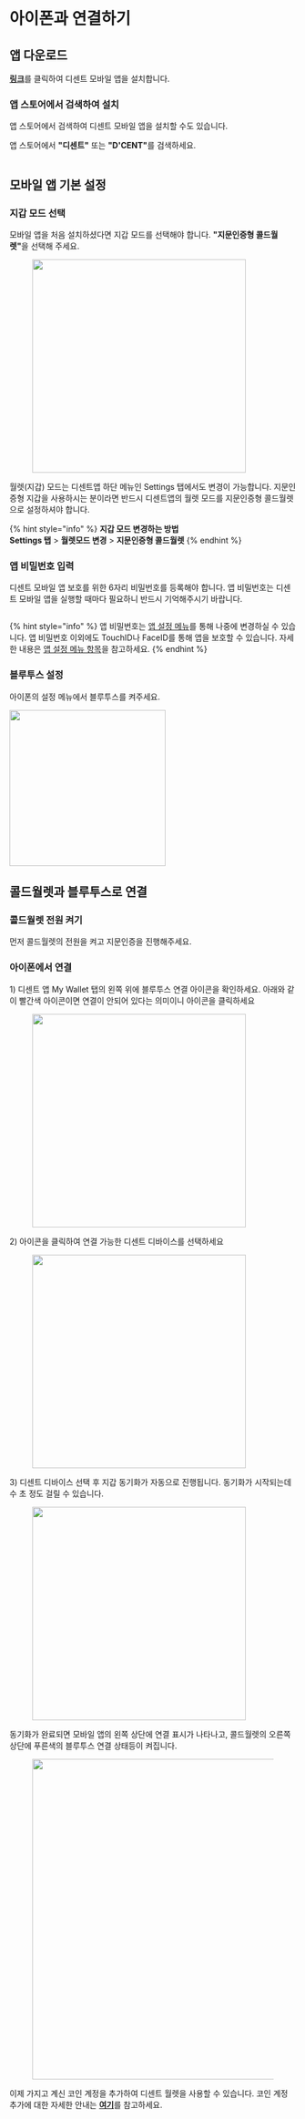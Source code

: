 # 아이폰과 연결하기

## 앱 다운로드 <a href="#mobile-app-download" id="mobile-app-download"></a>

[**링크**](https://apps.apple.com/kr/app/dcent-hardware-wallet/id1447206611)를 클릭하여 디센트 모바일 앱을 설치합니다.

### 앱 스토어에서 검색하여 설치 <a href="#install-by-searching-from-the-app-store" id="install-by-searching-from-the-app-store"></a>

앱 스토어에서 검색하여 디센트 모바일 앱을 설치할 수도 있습니다.

앱 스토어에서 **"디센트"** 또는 **"D'CENT"**&#xB97C; 검색하세요.



<div align="left"><figure><img src="../.gitbook/assets/Group 2608186.png" alt=""><figcaption></figcaption></figure></div>

## 모바일 앱 기본 설정 <a href="#basic-setup-for-mobile-app" id="basic-setup-for-mobile-app"></a>

### 지갑 모드 선택 <a href="#select-wallet-mode" id="select-wallet-mode"></a>

모바일 앱을 처음 설치하셨다면 지갑 모드를 선택해야 합니다. **"지문인증형 콜드월렛"**&#xC744; 선택해 주세요.

<div align="left"><figure><img src="../.gitbook/assets/1 (2) (1).jpg" alt="" width="375"><figcaption></figcaption></figure></div>

월렛(지갑) 모드는 디센트앱 하단 메뉴인 Settings 탭에서도 변경이 가능합니다. 지문인증형 지갑을 사용하시는 분이라면 반드시 디센트앱의 월렛 모드를 지문인증형 콜드월렛으로 설정하셔야 합니다.&#x20;

{% hint style="info" %}
**지갑 모드 변경하는 방법**\
**Settings 탭** > **월렛모드 변경** > **지문인증형 콜드월렛**&#x20;
{% endhint %}

### 앱 비밀번호 입력 <a href="#register-password-for-mobile-app" id="register-password-for-mobile-app"></a>

디센트 모바일 앱 보호를 위한 6자리 비밀번호를 등록해야 합니다. 앱 비밀번호는 디센트 모바일 앱을 실행할 때마다 필요하니 반드시 기억해주시기 바랍니다.

<figure><img src="../.gitbook/assets/2 (2) (1).jpg" alt=""><figcaption></figcaption></figure>

{% hint style="info" %}
앱 비밀번호는 [앱 설정 메뉴](../mobile-app/mobile-app-setting-menu/)를 통해 나중에 변경하실 수 있습니다. 앱 비밀번호 이외에도 TouchID나 FaceID를 통해 앱을 보호할 수 있습니다. 자세한 내용은 [앱 설정 메뉴 항목](../mobile-app/mobile-app-setting-menu/)을 참고하세요.
{% endhint %}

### 블루투스 설정 <a href="#bluetooth-setting" id="bluetooth-setting"></a>

아이폰의 설정 메뉴에서 블루투스를 켜주세요.

<div align="left"><img src="../.gitbook/assets/아이폰-04.png" alt="" width="274"></div>

## 콜드월렛과 블루투스로 연결 <a href="#bluetooth-connection-with-biometric-wallet" id="bluetooth-connection-with-biometric-wallet"></a>

### 콜드월렛 전원 켜기 <a href="#turn-on" id="turn-on"></a>

먼저 콜드월렛의 전원을 켜고 지문인증을 진행해주세요.

### 아이폰에서 연결 <a href="#connecting-from-your-iphone" id="connecting-from-your-iphone"></a>

1\) 디센트 앱 My Wallet 탭의 왼쪽 위에 블루투스 연결 아이콘을 확인하세요. 아래와 같이 빨간색 아이콘이면 연결이 안되어 있다는 의미이니 아이콘을 클릭하세요



<div align="left"><figure><img src="../.gitbook/assets/3 (2) (1).jpg" alt="" width="375"><figcaption></figcaption></figure></div>

2\) 아이콘을 클릭하여 연결 가능한 디센트 디바이스를 선택하세요

<div align="left"><figure><img src="../.gitbook/assets/4 (1) (1) (1).jpg" alt="" width="375"><figcaption></figcaption></figure></div>

3\) 디센트 디바이스 선택 후 지갑 동기화가 자동으로 진행됩니다. 동기화가 시작되는데 수 초 정도 걸릴 수 있습니다.

<div align="left"><figure><img src="../.gitbook/assets/5 (1) (1).jpg" alt="" width="375"><figcaption></figcaption></figure></div>

동기화가 완료되면 모바일 앱의 왼쪽 상단에 연결 표시가 나타나고, 콜드월렛의 오른쪽 상단에 푸른색의 블루투스 연결 상태등이 켜집니다.

<div align="left"><figure><img src="../.gitbook/assets/6 (1).jpg" alt="" width="563"><figcaption></figcaption></figure></div>

이제 가지고 계신 코인 계정을 추가하여 디센트 월렛을 사용할 수 있습니다. 코인 계정 추가에 대한 자세한 안내는 [**여기**](../mobile-app/create-account/)를 참고하세요.
